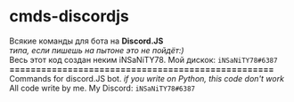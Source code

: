 # cmds-discordjs
Всякие команды для бота на **Discord.JS** <br>*типа, если пишешь на пытоне это не пойдёт:)*</br>
Весь этот код создан неким iNSaNiTY78. Мой дискок: `iNSaNiTY78#6387`
**==================================================**
Commands for discord.JS bot. *if you write on Python, this code don't work* 
<br>All code write by me. My Discord: `iNSaNiTY78#6387`

